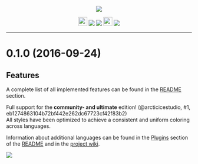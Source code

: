 <p align="center"><img src="https://cdn.rawgit.com/arcticicestudio/nord-intellij-idea-syntax/develop/src/assets/nord-intellij-idea-syntax-banner.svg"/></p>

<p align="center"><img src="https://assets-cdn.github.com/favicon.ico" width=24 height=24/> <a href="https://github.com/arcticicestudio/nord-intellij-idea-syntax/releases/latest"><img src="https://img.shields.io/github/release/arcticicestudio/nord-intellij-idea-syntax.svg"/></a> <a href="https://github.com/arcticicestudio/nord/releases/tag/v0.2.0"><img src="https://img.shields.io/badge/Nord-v0.2.0-blue.svg"/></a> <img src="https://jetbrains.com/_assets/shared/favicons/jetbrains.ico" width=24 height=24/> <a href="https://www.jetbrains.com/idea/"><img src="https://img.shields.io/badge/IntelliJ_IDEA-2016.2.x-blue.svg"/></a></p>

---

# 0.1.0 (2016-09-24)
## Features
A complete list of all implemented features can be found in the [README](https://github.com/arcticicestudio/nord-intellij-idea-syntax/blob/develop/README.md#features) section.

Full support for the **community- and ultimate** edition! (@arcticicestudio, #1, eb1274863104b72bf442e262dc67723cf42f83b2)  
All styles have been optimized to achieve a consistent and uniform coloring across languages.

Information about additional languages can be found in the [Plugins](https://github.com/arcticicestudio/nord-intellij-idea-syntax/blob/develop/README.md#plugins) section of the [README](https://github.com/arcticicestudio/nord-intellij-idea-syntax/blob/develop/README.md) and in the [project wiki](https://github.com/arcticicestudio/nord-intellij-idea-syntax/wiki).

![](https://raw.githubusercontent.com/arcticicestudio/nord-intellij-idea-syntax/develop/src/assets/scrot-lang-java.png)

